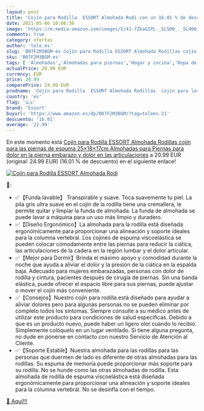 ```yaml
---
layout: post
title: 'Cojín para Rodilla  ESSORT Almohada Rodi con un 16.01 % de descuento'
date: 2021-05-06 10:08:36
image: 'https://m.media-amazon.com/images/I/41-7ZkaGIPL._SL500_._SL400_.jpg'
comments: true
category: ofertas
author: 'tole.es'
slug: 'B07F2M3BGM-es Cojín para Rodilla ESSORT Almohada Rodillas cojín para las...'
sku: 'B07F2M3BGM-es'
tags: [ 'Almohadas','Almohadas para piernas','Hogar y cocina','Ropa de cama y almohadas','Textiles del hogar','embarazo','essort', ]
actualPrice: 20.99 EUR
currency: EUR
price: 20.99
comparePrice: 24.99 EUR
prodname: 'Cojín para Rodilla  ESSORT Almohada Rodillas  cojín para las piernas de espuma  25×18×17cm Almohadas para Piernas para dolor en la pierna  embarazo y dolor en las articulaciones'
country: 'es'
flag: '🇪🇸'
brand: 'Essort'
buyurl: 'https://www.amazon.es/dp/B07F2M3BGM/?tag=tolees-21'
descuento: '16.01'
average: '22.99'
---
```


En este momento está [Cojín para Rodilla  ESSORT Almohada Rodillas  cojín para las piernas de espuma  25×18×17cm Almohadas para Piernas para dolor en la pierna  embarazo y dolor en las articulaciones](https://www.amazon.es/dp/B07F2M3BGM/?tag=tolees-21) a 20.99 EUR (original: 24.99 EUR) (16.01 %  de descuento) en el siguiente enlace!

[![Cojín para Rodilla  ESSORT Almohada Rodi](https://m.media-amazon.com/images/I/41-7ZkaGIPL._SL500_._SL400_.jpg)](https://www.amazon.es/dp/B07F2M3BGM/?tag=tolees-21)

🔎:

- ✅【Funda lavable】 Transpirable y suave. Toca suavemente tu piel. La pila gris ultra suave en el cojín de la rodilla tiene una cremallera, le permite quitar y limpiar la funda de almohada. La funda de almohada se puede lavar a máquina para un uso más limpio y duradero.
- ✅【Diseño Ergonómico】La almohada para la rodilla está diseñada ergonómicamente para proporcionar una alineación y soporte ideales para la columna vertebral. Los cojines de espuma viscoelástica se pueden colocar cómodamente entre las piernas para reducir la ciática, las articulaciones de la cadera en la región lumbar y el dolor articular.
- ✅【Mejor para Dormir】Brinda el máximo apoyo y comodidad durante la noche que ayuda a aliviar el dolor y la presión de la ciática en la espalda baja. Adecuado para mujeres embarazadas, personas con dolor de rodilla y cintura, pacientes después de cirugía de piernas. Sin una banda elástica, puede ofrecer el espacio libre para sus piernas, puede ajustar o mover el cojín más conveniente.
- ✅【Consejos】Nuestro cojín para rodilla está diseñado para ayudar a aliviar dolores pero para algunas personas no se pueden eliminar por completo todos los síntomas. Siempre consulte a su médico antes de utilizar este producto para condiciones de salud específicas. Debido a que es un producto nuevo, puede haber un ligero olor cuando lo recibió. Simplemente colóquelo en un lugar ventilado. Si tiene alguna pregunta, no dude en ponerse en contacto con nuestro Servicio de Atención al Cliente.
- ✅【Soporte Estable】Nuestra almohada para las rodillas para las personas que duermen de lado es diferente de otras almohadas para las rodillas. Su espuma de memoria puede proporcionar más soporte para su rodilla. No se hunde como las otras almohadas de rodilla. Esta almohada de rodilla de espuma viscoelástica está diseñada ergonómicamente para proporcionar una alineación y soporte ideales para la columna vertebral. No se desinfla con el tiempo.

[🛒 Aquí!!!](https://www.amazon.es/dp/B07F2M3BGM/?tag=tolees-21)
